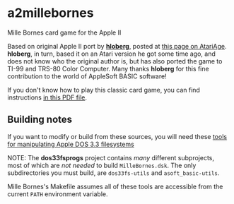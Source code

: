 # a2millebornes
Mille Bornes card game for the Apple II

Based on original Apple II port by [**hloberg**](https://atariage.com/forums/profile/28093-hloberg/), posted at [this page on AtariAge](https://atariage.com/forums/topic/311214-mille-borne-in-applesoft-basic/). **hloberg**, in turn, based it on an Atari version he got some time ago, and does not know who the original author is, but has also ported the game to TI-99 and TRS-80 Color Computer. Many thanks **hloberg** for this fine contribution to the world of AppleSoft BASIC software!

If you don't know how to play this classic card game, you can find instructions [in this PDF file](https://atariage.com/forums/applications/core/interface/file/attachment.php?id=766604).

## Building notes

If you want to modify or build from these sources, you will need these [tools for manipulating Apple DOS 3.3 filesystems](https://github.com/deater/dos33fsprogs)

NOTE: The **dos33fsprogs** project contains *many* different subprojects, most of which are *not needed* to build `MilleBornes.dsk`. The only subdirectories you must build, are `dos33fs-utils` and `asoft_basic-utils`.

Mille Bornes's Makefile assumes all of these tools are accessible from the current `PATH` environment variable.
